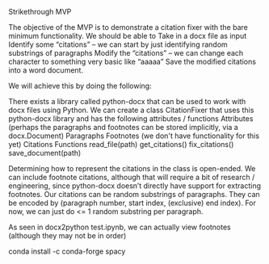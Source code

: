Strikethrough MVP

The objective of the MVP is to demonstrate a citation fixer with the bare minimum functionality. We should be able to
Take in a docx file as input
Identify some “citations” – we can start by just identifying random substrings of paragraphs
Modify the “citations” – we can change each character to something very basic like “aaaaa”
Save the modified citations into a word document.

We will achieve this by doing the following:

There exists a library called python-docx that can be used to work with docx files using Python. We can create a class CitationFixer that uses this python-docx library and has the following attributes / functions
Attributes (perhaps the paragraphs and footnotes can be stored implicitly, via a docx.Document)
Paragraphs
Footnotes (we don't have functionality for this yet)
Citations
Functions
read_file(path)
get_citations()
fix_citations()
save_document(path)

Determining how to represent the citations in the class is open-ended. We can include footnote citations, although that will require a bit of research / engineering, since python-docx doesn’t directly have support for extracting footnotes. Our citations can be random substrings of paragraphs. They can be encoded by (paragraph number, start index, (exclusive) end index). For now, we can just do <= 1 random substring per paragraph.

As seen in docx2python test.ipynb, we can actually view footnotes (although they may not be in order)

conda install -c conda-forge spacy